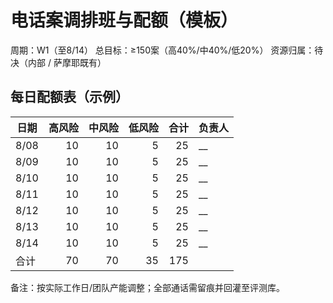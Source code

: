 # 电话案调排班与配额（模板）

周期：W1（至8/14）
总目标：≥150案（高40%/中40%/低20%）
资源归属：待决（内部 / 萨摩耶既有）

## 每日配额表（示例）
| 日期 | 高风险 | 中风险 | 低风险 | 合计 | 负责人 |
| --- | ---: | ---: | ---: | ---: | --- |
| 8/08 | 10 | 10 | 5 | 25 | __ |
| 8/09 | 10 | 10 | 5 | 25 | __ |
| 8/10 | 10 | 10 | 5 | 25 | __ |
| 8/11 | 10 | 10 | 5 | 25 | __ |
| 8/12 | 10 | 10 | 5 | 25 | __ |
| 8/13 | 10 | 10 | 5 | 25 | __ |
| 8/14 | 10 | 10 | 5 | 25 | __ |
| 合计 | 70 | 70 | 35 | 175 |  |

备注：按实际工作日/团队产能调整；全部通话需留痕并回灌至评测库。
